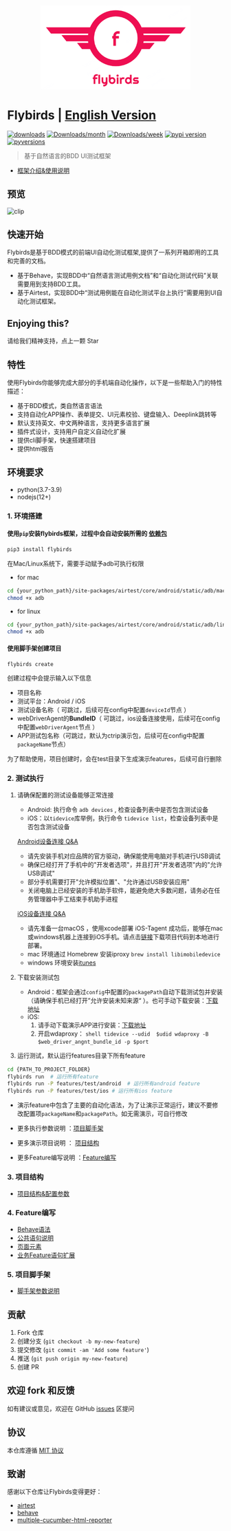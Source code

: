 <p align="center">
  <img width="350" src="./docs/logo.png" alt="logo" />
</p>

# Flybirds | [English Version](https://github.com/ctripcorp/flybirds/blob/main/docs/readme_en.md)

[![downloads](https://pepy.tech/badge/flybirds)](https://pepy.tech/project/flybirds)
[![Downloads/month](https://pepy.tech/badge/flybirds/month)](https://pepy.tech/project/flybirds)
[![Downloads/week](https://pepy.tech/badge/flybirds/week)](https://pepy.tech/project/flybirds)
[![pypi version](https://img.shields.io/pypi/v/flybirds.svg)](https://pypi.python.org/pypi/flybirds)
[![pyversions](https://img.shields.io/pypi/pyversions/flybirds.svg)](https://pypi.python.org/pypi/flybirds)

> 基于自然语言的BDD UI测试框架

- [框架介绍&使用说明](https://flybirds.readthedocs.io/zh_CN/latest/BDD-UI-Testing-Flybirds.html)

## 预览

![clip](https://raw.githubusercontent.com/wiki/ctripcorp/flybirds/images/tripflybirds.gif)

## 快速开始

Flybirds是基于BDD模式的前端UI自动化测试框架,提供了一系列开箱即用的工具和完善的文档。
- 基于Behave，实现BDD中“自然语言测试用例文档”和“自动化测试代码”关联需要用到支持BDD工具。
- 基于Airtest，实现BDD中“测试用例能在自动化测试平台上执行”需要用到UI自动化测试框架。

## Enjoying this?

请给我们精神支持，点上一颗 Star


## 特性

使用Flybirds你能够完成大部分的手机端自动化操作，以下是一些帮助入门的特性描述：
- 基于BDD模式，类自然语言语法
- 支持自动化APP操作、表单提交、UI元素校验、键盘输入、Deeplink跳转等
- 默认支持英文、中文两种语言，支持更多语言扩展
- 插件式设计，支持用户自定义自动化扩展
- 提供cli脚手架，快速搭建项目
- 提供html报告

## 环境要求

- python(3.7-3.9)
- nodejs(12+)

### 1. 环境搭建

#### 使用`pip`安装flybirds框架，过程中会自动安装所需的 [依赖包](https://github.com/ctripcorp/flybirds/blob/main/docs/relate_zhCN.md)
```bash
pip3 install flybirds
```
在Mac/Linux系统下，需要手动赋予adb可执行权限

- for mac
```bash
cd {your_python_path}/site-packages/airtest/core/android/static/adb/mac
chmod +x adb
```
- for linux
```bash
cd {your_python_path}/site-packages/airtest/core/android/static/adb/linux
chmod +x adb
```
#### 使用脚手架创建项目
```bash
flybirds create 
```

创建过程中会提示输入以下信息
- 项目名称
- 测试平台：Android / iOS
- 测试设备名称（ 可跳过，后续可在config中配置`deviceId`节点 ）
- webDriverAgent的**BundleID**（ 可跳过，ios设备连接使用，后续可在config中配置`webDriverAgent`节点 ）
- APP测试包名称（可跳过，默认为ctrip演示包，后续可在config中配置`packageName`节点）

为了帮助使用，项目创建时，会在test目录下生成演示features，后续可自行删除

### 2. 测试执行

1. 请确保配置的测试设备能够正常连接
    - Android: 执行命令 `adb devices` , 检查设备列表中是否包含测试设备
    - iOS：以`tidevice`库举例，执行命令 `tidevice list`，检查设备列表中是否包含测试设备  

    [Android设备连接 Q&A](https://airtest.doc.io.netease.com/IDEdocs/device_connection/2_android_faq/)
   - 请先安装手机对应品牌的官方驱动，确保能使用电脑对手机进行USB调试
   - 确保已经打开了手机中的"开发者选项"，并且打开"开发者选项"内的"允许USB调试"
   - 部分手机需要打开"允许模拟位置"、"允许通过USB安装应用"
   - 关闭电脑上已经安装的手机助手软件，能避免绝大多数问题，请务必在任务管理器中手工结束手机助手进程
   
   [iOS设备连接 Q&A](https://airtest.doc.io.netease.com/IDEdocs/device_connection/4_ios_connection/)
   - 请先准备一台macOS ，使用xcode部署 iOS-Tagent 成功后，能够在mac或windows机器上连接到iOS手机。请点击[链接](https://github.com/AirtestProject/IOS-Tagent)下载项目代码到本地进行部署。
   - mac 环境通过 Homebrew 安装iproxy `brew install libimobiledevice`
   - windows 环境安装[itunes](https://support.apple.com/downloads/itunes)


2. 下载安装测试包
    - Android：框架会通过`config`中配置的`packagePath`自动下载测试包并安装（请确保手机已经打开”允许安装未知来源“ ）。也可手动下载安装：[下载地址](https://download2.ctrip.com/html5/Ctrip_V8.43.0_SIT4-100053_Product_9725895.apk)
    - iOS:
       1. 请手动下载演示APP进行安装：[下载地址](https://download2.ctrip.com/html5/Ctrip_V8.43.0_SIT4-092310_Product_9725506.ipa)
       2. 开启wdaproxy： ```shell tidevice --udid 
       $udid wdaproxy -B $web_driver_angnt_bundle_id -p $port```


3. 运行测试，默认运行features目录下所有feature

```bash
cd {PATH_TO_PROJECT_FOLDER}
flybirds run  # 运行所有feature
flybirds run -P features/test/android  # 运行所有android feature
flybirds run -P features/test/ios # 运行所有ios feature
```

- 演示feature中包含了主要的自动化语法，为了让演示正常运行，建议不要修改配置项`packageName`和`packagePath`。如无需演示，可自行修改

- 更多执行参数说明 ：[项目脚手架](#fc)
- 更多演示项目说明 ： [项目结构](#dp) 
- 更多Feature编写说明 ：[Feature编写](#fw)



    


### 3. <span id="dp">项目结构</span>

- [项目结构&配置参数](https://github.com/ctripcorp/flybirds/blob/main/docs/demoproject_zhCN.md)


### 4. <span id="fw">Feature编写</span>

- [Behave语法](https://github.com/ctripcorp/flybirds/blob/main/docs/behaves_zhCN.md)
- [公共语句说明](https://github.com/ctripcorp/flybirds/blob/main/docs/casedsl_zhCN.md)
- [页面元素](https://github.com/ctripcorp/flybirds/blob/main/docs/pageelement_zhCN.md)
- [业务Feature语句扩展](https://github.com/ctripcorp/flybirds/blob/main/docs/featureextend_zhCN.md)

### 5. <span id="fc">项目脚手架</span>

- [脚手架参数说明](https://github.com/ctripcorp/flybirds/blob/main/docs/flybirds_cli_zhCN.md)


## 贡献

1. Fork 仓库
2. 创建分支 (`git checkout -b my-new-feature`)
3. 提交修改 (`git commit -am 'Add some feature'`)
4. 推送 (`git push origin my-new-feature`)
5. 创建 PR


## 欢迎 fork 和反馈

如有建议或意见，欢迎在 GitHub [issues](https://github.com/ctripcorp/flybirds/issues) 区提问


## 协议

本仓库遵循 [MIT 协议](http://www.opensource.org/licenses/MIT)


## 致谢

感谢以下仓库让Flybirds变得更好：
- [airtest](https://github.com/AirtestProject)
- [behave](https://github.com/behave)
- [multiple-cucumber-html-reporter](https://github.com/wswebcreation/multiple-cucumber-html-reporter)
